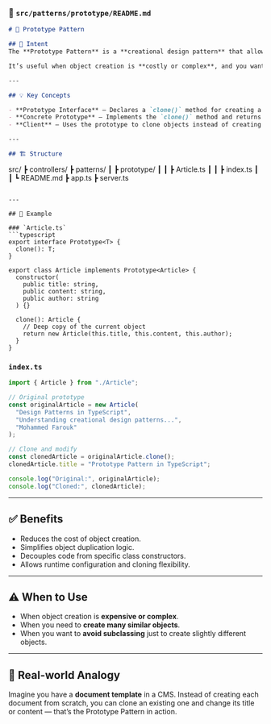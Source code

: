### 📘 `src/patterns/prototype/README.md`

```markdown
# 🧬 Prototype Pattern

## 🎯 Intent
The **Prototype Pattern** is a **creational design pattern** that allows you to create new objects by **cloning existing ones (prototypes)** instead of creating them from scratch using constructors.

It’s useful when object creation is **costly or complex**, and you want to **duplicate objects** with slight modifications.

---

## 💡 Key Concepts

- **Prototype Interface** – Declares a `clone()` method for creating a copy of the object.
- **Concrete Prototype** – Implements the `clone()` method and returns a copy of itself.
- **Client** – Uses the prototype to clone objects instead of creating them directly.

---

## 🏗️ Structure

```

src/
┣ controllers/
┣ patterns/
┃ ┣ prototype/
┃ ┃ ┣ Article.ts
┃ ┃ ┣ index.ts
┃ ┃ ┗ README.md
┣ app.ts
┣ server.ts

````

---

## 🧱 Example

### `Article.ts`
```typescript
export interface Prototype<T> {
  clone(): T;
}

export class Article implements Prototype<Article> {
  constructor(
    public title: string,
    public content: string,
    public author: string
  ) {}

  clone(): Article {
    // Deep copy of the current object
    return new Article(this.title, this.content, this.author);
  }
}
````

### `index.ts`

```typescript
import { Article } from "./Article";

// Original prototype
const originalArticle = new Article(
  "Design Patterns in TypeScript",
  "Understanding creational design patterns...",
  "Mohammed Farouk"
);

// Clone and modify
const clonedArticle = originalArticle.clone();
clonedArticle.title = "Prototype Pattern in TypeScript";

console.log("Original:", originalArticle);
console.log("Cloned:", clonedArticle);
```

---

## ✅ Benefits

* Reduces the cost of object creation.
* Simplifies object duplication logic.
* Decouples code from specific class constructors.
* Allows runtime configuration and cloning flexibility.

---

## ⚠️ When to Use

* When object creation is **expensive or complex**.
* When you need to **create many similar objects**.
* When you want to **avoid subclassing** just to create slightly different objects.

---

## 🧩 Real-world Analogy

Imagine you have a **document template** in a CMS.
Instead of creating each document from scratch, you can clone an existing one and change its title or content — that’s the Prototype Pattern in action.

```